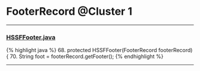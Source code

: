 # FooterRecord @Cluster 1

***

### [HSSFFooter.java](https://searchcode.com/codesearch/view/15642318/)
{% highlight java %}
68.   protected HSSFFooter(FooterRecord footerRecord) {
70. String foot = footerRecord.getFooter();
{% endhighlight %}

***

